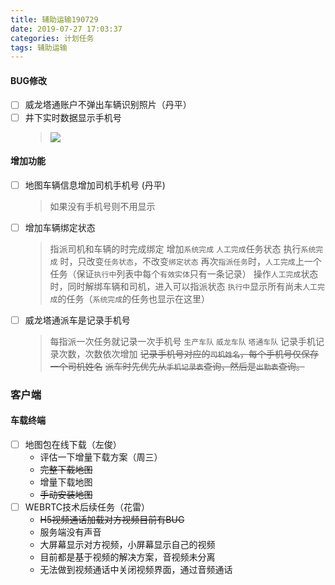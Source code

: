 ```yaml
---
title: 辅助运输190729
date: 2019-07-27 17:03:37
categories: 计划任务
tags: 辅助运输
---
```



#### BUG修改
* [ ] 威龙塔通账户不弹出车辆识别照片（丹平）
* [ ] 井下实时数据显示手机号
    > ![](21563112424_.pic_hd.jpg)

#### 增加功能
* [ ] 地图车辆信息增加司机手机号 (丹平)
    > 如果没有手机号则不用显示
* [ ] 增加车辆绑定状态
    > 指派司机和车辆的时完成绑定
    > 增加`系统完成` `人工完成`任务状态
    > 执行`系统完成` 时，只改变`任务状态`，不改变`绑定状态`
    > 再次`指派任务`时，`人工完成`上一个任务（保证`执行中`列表中每个`有效实体`只有一条记录）
    > 操作`人工完成`状态时，同时解绑车辆和司机，进入可以指派状态
    > `执行中`显示所有尚未`人工完成`的任务（`系统完成`的任务也显示在这里）
* [ ] 威龙塔通派车是记录手机号
    > 每指派一次任务就记录一次手机号
    > `生产车队` `威龙车队` `塔通车队` 记录手机记录次数，次数依次增加
    > ~~记录手机号对应的`司机姓名`，每个手机号仅保存一个司机姓名~~
    > ~~派车时先优先从`手机记录表`查询，然后是`出勤表`查询。~~

### 客户端

#### 车载终端

* [ ] 地图包在线下载（左俊）
    * 评估一下增量下载方案（周三）
    * ~~完整下载地图~~
    * 增量下载地图
    * ~~手动安装地图~~
* [ ] WEBRTC技术后续任务（花雷）
    * ~~H5视频通话加载对方视频目前有BUG~~
    * 服务端没有声音
    * 大屏幕显示对方视频，小屏幕显示自己的视频
    * 目前都是基于视频的解决方案，音视频未分离
    * 无法做到视频通话中关闭视频界面，通过音频通话